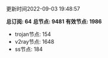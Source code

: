 更新时间2022-09-03 19:48:57

**总订阅: 64**
**总节点: 9481**
**有效节点: 1986**
- trojan节点: 154
- v2ray节点: 1648
- ss节点: 184
